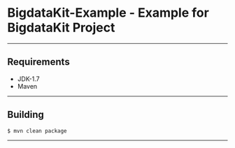 # BigdataKit-Example - Example for BigdataKit Project

---

## Requirements

* JDK-1.7
* Maven

---

## Building

```
$ mvn clean package
```

---

